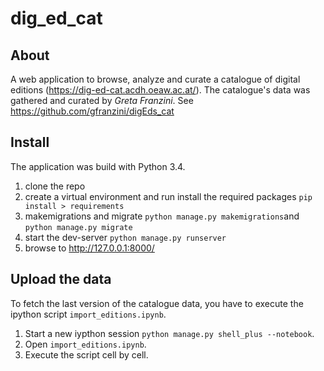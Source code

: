 # dig_ed_cat
## About
A web application to browse, analyze and curate a catalogue of digital editions (https://dig-ed-cat.acdh.oeaw.ac.at/). 
The catalogue's data was gathered and curated by *Greta Franzini*. See https://github.com/gfranzini/digEds_cat

## Install
The application was build with Python 3.4.

1. clone the repo
2. create a virtual environment and run install the required packages `pip install > requirements`
3. makemigrations and migrate `python manage.py makemigrations`and `python manage.py migrate`
4. start the dev-server `python manage.py runserver`
5. browse to http://127.0.0.1:8000/

## Upload the data
To fetch the last version of the catalogue data, you have to execute the ipython script `import_editions.ipynb`.

1. Start a new iypthon session `python manage.py shell_plus --notebook`.
2. Open `import_editions.ipynb`.
3. Execute the script cell by cell. 
